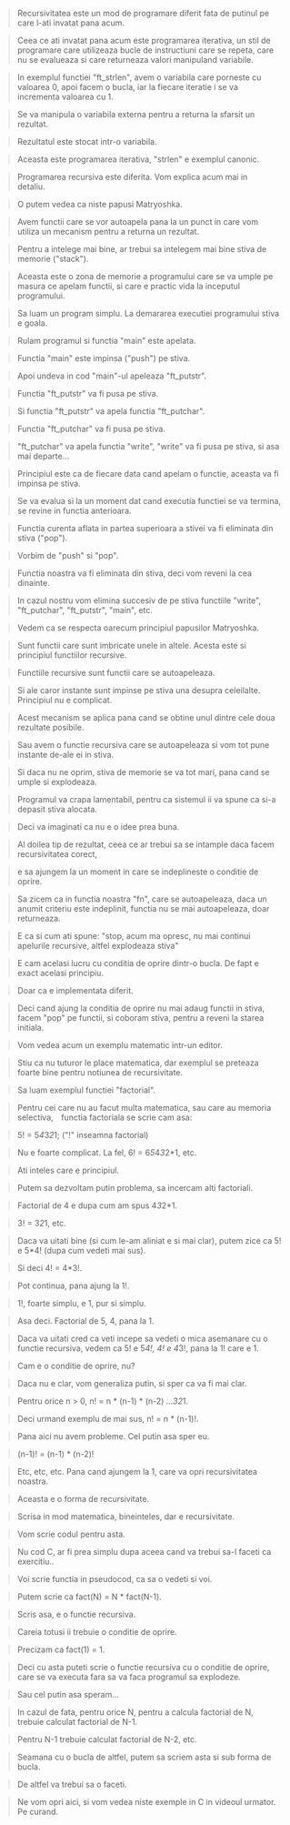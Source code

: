 > Recursivitatea este un mod de programare diferit fata de putinul pe care l-ati invatat pana acum. 

> Ceea ce ati invatat pana acum este programarea iterativa, un stil de programare care utilizeaza bucle de instructiuni care se repeta, care nu se evalueaza si care returneaza valori manipuland variabile.

> In exemplul functiei "ft_strlen", avem o variabila care porneste cu valoarea 0, apoi facem o bucla, iar la fiecare iteratie i se va incrementa valoarea cu 1. 

> Se va manipula o variabila externa pentru a returna la sfarsit un rezultat.

> Rezultatul este stocat intr-o variabila. 

> Aceasta este programarea iterativa, "strlen" e exemplul canonic. 

> Programarea recursiva este diferita. Vom explica acum mai in detaliu. 

> O putem vedea ca niste papusi Matryoshka. 

> Avem functii care se vor autoapela pana la un punct in care vom utiliza un mecanism pentru a returna un rezultat. 

> Pentru a intelege mai bine, ar trebui sa intelegem mai bine stiva de memorie ("stack"). 

> Aceasta este o zona de memorie a programului care se va umple pe masura ce apelam functii, si care e practic vida la inceputul programului. 

> Sa luam un program simplu. La demararea executiei programului stiva e goala. 

> Rulam programul si functia "main" este apelata. 

> Functia "main" este impinsa ("push") pe stiva. 

> Apoi undeva in cod "main"-ul apeleaza "ft_putstr". 

> Functia "ft_putstr" va fi pusa pe stiva. 

> Si functia "ft_putstr" va apela functia "ft_putchar". 

> Functia "ft_putchar" va fi pusa pe stiva. 

> "ft_putchar" va apela functia "write", "write" va fi pusa pe stiva, si asa mai departe... 

> Principiul este ca de fiecare data cand apelam o functie, aceasta va fi impinsa pe stiva. 

> Se va evalua si la un moment dat cand executia functiei se va termina, se revine in functia anterioara. 

> Functia curenta aflata in partea superioara a stivei va fi eliminata din stiva ("pop"). 

> Vorbim de "push" si "pop". 

> Functia noastra va fi eliminata din stiva, deci vom reveni la cea dinainte. 

> In cazul nostru vom elimina succesiv de pe stiva functiile "write", "ft_putchar", "ft_putstr", "main", etc. 

> Vedem ca se respecta oarecum principiul papusilor Matryoshka.

> Sunt functii care sunt imbricate unele in altele. Acesta este si principiul functiilor recursive.

> Functiile recursive sunt functii care se autoapeleaza. 

> Si ale caror instante sunt impinse pe stiva una desupra celeilalte. Principiul nu e complicat. 

> Acest mecanism se aplica pana cand se obtine unul dintre cele doua rezultate posibile. 

> Sau avem o functie recursiva care se autoapeleaza si vom tot pune instante de-ale ei in stiva. 

> Si daca nu ne oprim, stiva de memorie se va tot mari, pana cand se umple si explodeaza. 

> Programul va crapa lamentabil, pentru ca sistemul ii va spune ca si-a depasit stiva alocata. 

> Deci va imaginati ca nu e o idee prea buna. 

> Al doilea tip de rezultat, ceea ce ar trebui sa se intample daca facem recursivitatea corect, 

> e sa ajungem la un moment in care se indeplineste o conditie de oprire. 

> Sa zicem ca in functia noastra "fn", care se autoapeleaza, daca un anumit criteriu este indeplinit, functia nu se mai autoapeleaza, doar returneaza. 

> E ca si cum ati spune: "stop, acum ma opresc, nu mai continui apelurile recursive, altfel explodeaza stiva" 

> E cam acelasi lucru cu conditia de oprire dintr-o bucla. De fapt e exact acelasi principiu. 

> Doar ca e implementata diferit. 

> Deci cand ajung la conditia de oprire nu mai adaug functii in stiva, facem "pop" pe functii, si coboram stiva, pentru a reveni la starea initiala. 

> Vom vedea acum un exemplu matematic intr-un editor. 

> Stiu ca nu tuturor le place matematica, dar exemplul se preteaza foarte bine pentru notiunea de recursivitate. 

> Sa luam exemplul functiei "factorial". 

> Pentru cei care nu au facut multa matematica, sau care au memoria selectiva, functia factoriala se scrie cam asa: 

> 5! = 5*4*3*2*1; ("!" inseamna factorial) 

> Nu e foarte complicat. La fel, 6! = 6*5*4*3*2*1, etc. 

> Ati inteles care e principiul. 

> Putem sa dezvoltam putin problema, sa incercam alti factoriali. 

> Factorial de 4 e dupa cum am spus 4*3*2*1. 

> 3! = 3*2*1, etc. 

> Daca va uitati bine (si cum le-am aliniat e si mai clar), putem zice ca 5! e 5*4! (dupa cum vedeti mai sus).

> Si deci 4! = 4*3!. 

> Pot continua, pana ajung la 1!. 

> 1!, foarte simplu, e 1, pur si simplu. 

> Asa deci. Factorial de 5, 4, pana la 1. 

> Daca va uitati cred ca veti incepe sa vedeti o mica asemanare cu o functie recursiva, vedem ca 5! e 5*4!, 4! e 4*3!, pana la 1! care e 1.

> Cam e o conditie de oprire, nu? 

> Daca nu e clar, vom generaliza putin, si sper ca va fi mai clar. 

> Pentru orice n > 0, n! = n * (n-1) * (n-2) *...*3*2*1. 

> Deci urmand exemplu de mai sus, n! = n * (n-1)!. 

> Pana aici nu avem probleme. Cel putin asa sper eu. 

> (n-1)! = (n-1) * (n-2)! 

> Etc, etc, etc. Pana cand ajungem la 1, care va opri recursivitatea noastra. 

> Aceasta e o forma de recursivitate. 

> Scrisa in mod matematica, bineinteles, dar e recursivitate. 

> Vom scrie codul pentru asta. 

> Nu cod C, ar fi prea simplu dupa aceea cand va trebui sa-l faceti ca exercitiu.. 

> Voi scrie functia in pseudocod, ca sa o vedeti si voi. 

> Putem scrie ca fact(N) = N * fact(N-1). 

> Scris asa, e o functie recursiva. 

> Careia totusi ii trebuie o conditie de oprire. 

> Precizam ca fact(1) = 1. 

> Deci cu asta puteti scrie o functie recursiva cu o conditie de oprire, care se va executa fara sa va faca programul sa explodeze. 

> Sau cel putin asa speram... 

> In cazul de fata, pentru orice N, pentru a calcula factorial de N, trebuie calculat factorial de N-1. 

> Pentru N-1 trebuie calculat factorial de N-2, etc. 

> Seamana cu o bucla de altfel, putem sa scriem asta si sub forma de bucla. 

> De altfel va trebui sa o faceti. 

> Ne vom opri aici, si vom vedea niste exemple in C in videoul urmator. Pe curand.